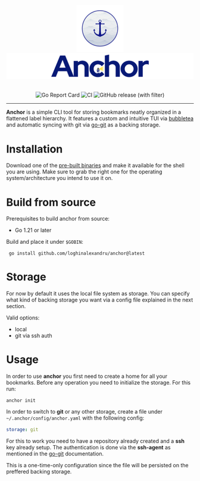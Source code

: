 <div align="center">

  <picture>
    <source media="(prefers-color-scheme: dark)" srcset="https://raw.githubusercontent.com/loghinalexandru/loghinalexandru.github.io/master/static/img/anchor_banner_dark.png">
    <img src="https://raw.githubusercontent.com/loghinalexandru/loghinalexandru.github.io/master/static/img/anchor_banner_light.png" width="25%">
  </picture>

</div>

<div align="center">

  <picture>
    <source media="(prefers-color-scheme: dark)" srcset="https://raw.githubusercontent.com/loghinalexandru/loghinalexandru.github.io/master/static/img/anchor_title_dark.png">
    <img src="https://raw.githubusercontent.com/loghinalexandru/loghinalexandru.github.io/master/static/img/anchor_title_light.png">
  </picture>

</div>

</br>

<div align="center">

  ![Go Report Card](https://goreportcard.com/badge/github.com/loghinalexandru/anchor)
  ![CI](https://github.com/loghinalexandru/anchor/actions/workflows/ci.yaml/badge.svg)
  ![GitHub release (with filter)](https://img.shields.io/github/v/release/loghinalexandru/anchor)

</div>

---
**Anchor** is a simple CLI tool for storing bookmarks neatly organized in a flattened label hierarchy. It features a custom and intuitive TUI via [bubbletea](https://github.com/charmbracelet/bubbletea) and automatic syncing with git via [go-git](https://github.com/go-git/go-git) as a backing storage.

# Installation

Download one of the [pre-built binaries](https://github.com/loghinalexandru/anchor/releases/latest) and make it available for the shell you are using. Make sure to grab the right one for the operating system/architecture you intend to use it on.

# Build from source

Prerequisites to build anchor from source:

- Go 1.21 or later

Build and place it under ```$GOBIN```:

```text
 go install github.com/loghinalexandru/anchor@latest
```

# Storage

For now by default it uses the local file system as storage. You can specify what kind of backing storage you want via a config file explained in the next section.

Valid options:

- local
- git via ssh auth

# Usage

In order to use **anchor** you first need to create a home for all your bookmarks. Before any operation you need to initialize the storage. For this run:

```text
anchor init
```

In order to switch to **git** or any other storage, create a file under ```~/.anchor/config/anchor.yaml``` with the following config:

```yaml
storage: git
```

For this to work you need to have a repository already created and a **ssh** key already setup. The authentication is done via the **ssh-agent** as mentioned in the [go-git](https://github.com/go-git/go-git) documentation.

This is a one-time-only configuration since the file will be persisted on the preffered backing storage.
